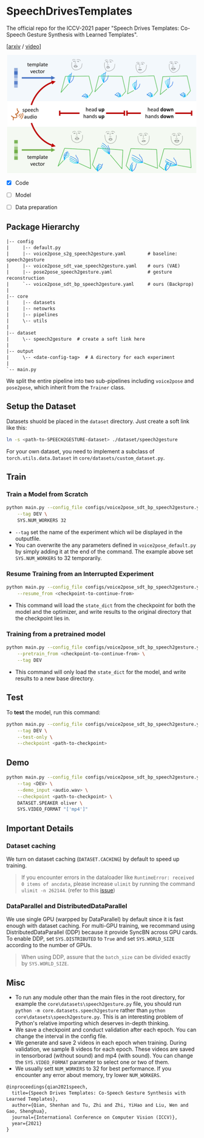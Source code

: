 # SpeechDrivesTemplates
The official repo for the ICCV-2021 paper "Speech Drives Templates: Co-Speech Gesture Synthesis with Learned Templates".

[[arxiv](https://arxiv.org/abs/2108.08020) / [video](https://youtu.be/yu-5gUHn6h8)]

<p align="center">
  <img src="./iccv2021_sdt.jpg" width=500px/>
</p>

- [X] Code
- [ ] Model
- [ ] Data preparation


## Package Hierarchy

```
|-- config
|     |-- default.py
|     |-- voice2pose_s2g_speech2gesture.yaml        # baseline: speech2gesture
|     |-- voice2pose_sdt_vae_speech2gesture.yaml    # ours (VAE)
|     |-- pose2pose_speech2gesture.yaml             # gesture reconstruction  
|     `-- voice2pose_sdt_bp_speech2gesture.yaml     # ours (Backprop)
|
|-- core
|     |-- datasets
|     |-- netowrks
|     |-- pipelines
|     \-- utils
|
|-- dataset
|     \-- speech2gesture  # create a soft link here
|
|-- output
|     \-- <date-config-tag>  # A directory for each experiment
|
`-- main.py

```

We split the entire pipeline into two sub-pipelines including
`voice2pose` and `pose2pose`, which inherit from the `Trainer` class.

## Setup the Dataset

Datasets shuold be placed in the `dataset` directory. Just create a soft link like this:

``` bash
ln -s <path-to-SPEECH2GESTURE-dataset> ./dataset/speech2gesture
```

For your own dataset, you need to implement a subclass of `torch.utils.data.Dataset` in `core/datasets/custom_dataset.py`.

## Train

### Train a Model from Scratch

``` bash
python main.py --config_file configs/voice2pose_sdt_bp_speech2gesture.yaml \
    --tag DEV \
    SYS.NUM_WORKERS 32
```

- `--tag` set the name of the experiment which wil be displayed in the outputfile.
- You can overwrite the any parameters defined in `voice2pose_default.py` by simply
adding it at the end of the command. The example above set `SYS.NUM_WORKERS` to 32 temporarily.

### Resume Training from an Interrupted Experiment

``` bash
python main.py --config_file configs/voice2pose_sdt_bp_speech2gesture.yaml \
    --resume_from <checkpoint-to-continue-from>
```

- This command will load the `state_dict` from the checkpoint for both the model and the optimizer, and write results to the original directory that the checkpoint lies in.

### Training from a pretrained model

``` bash
python main.py --config_file configs/voice2pose_sdt_bp_speech2gesture.yaml \
    --pretrain_from <checkpoint-to-continue-from> \
    --tag DEV
```

- This command will only load the `state_dict` for the model, and write results to a new base directory.

## Test

To **test** the model, run this command:

``` bash
python main.py --config_file configs/voice2pose_sdt_bp_speech2gesture.yaml \
    --tag DEV \
    --test-only \
    --checkpoint <path-to-checkpoint>
```

## Demo

``` bash
python main.py --config_file configs/voice2pose_sdt_bp_speech2gesture.yaml \
    --tag <DEV> \
    --demo_input <audio.wav> \
    --checkpoint <path-to-checkpoint> \
    DATASET.SPEAKER oliver \
    SYS.VIDEO_FORMAT "['mp4']"
```

## Important Details
### Dataset caching
We turn on dataset caching (`DATASET.CACHING`) by default to speed up training. 

> If you encounter errors in the dataloader like `RuntimeError: received 0 items of ancdata`, please increase `ulimit` by running the command `ulimit -n 262144`. (refer to this [issue](https://github.com/pytorch/pytorch/issues/973))
### DataParallel and DistributedDataParallel
We use single GPU (warpped by DataParallel) by default since it is fast enough with dataset caching. For multi-GPU training, we recommand using DistributedDataParallel (DDP) because it provide SyncBN across GPU cards. To enable DDP, set `SYS.DISTRIBUTED` to `True` and set `SYS.WORLD_SIZE` according to the number of GPUs.
> When using DDP, assure that the `batch_size` can be divided exactly by `SYS.WORLD_SIZE`.

## Misc
- To run any module other than the main files in the root directory, for example the `core\datasets\speech2gesture.py` file, you should run `python -m core.datasets.speech2gesture` rather than `python core\datasets\speech2gesture.py`. This is an interesting problem of Python's relative importing which deserves in-depth thinking.
- We save a checkpoint and conduct validation after each epoch. You can change the interval in the config file.
- We generate and save 2 videos in each epoch when training. During validation, we sample 8 videos for each epoch. These videos are saved in tensorborad (without sound) and mp4 (with sound). You can change the `SYS.VIDEO_FORMAT` parameter to select one or two of them.
- We usually sett `NUM_WORKERS` to 32 for best performance. If you encounter any error about memory, try lower `NUM_WORKERS`.


```
@inproceedings{qian2021speech,
  title={Speech Drives Templates: Co-Speech Gesture Synthesis with Learned Templates},
  author={Qian, Shenhan and Tu, Zhi and Zhi, YiHao and Liu, Wen and Gao, Shenghua},
  journal={International Conference on Computer Vision (ICCV)},
  year={2021}
}
```
